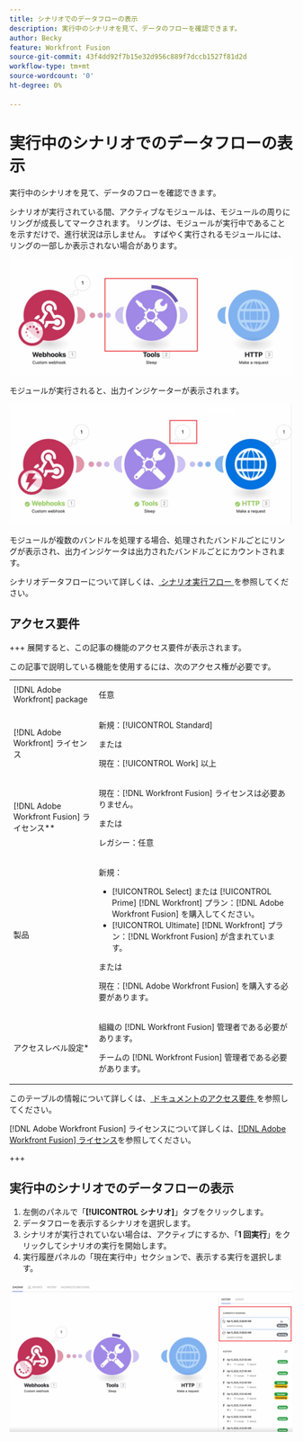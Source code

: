 ```yaml
---
title: シナリオでのデータフローの表示
description: 実行中のシナリオを見て、データのフローを確認できます。
author: Becky
feature: Workfront Fusion
source-git-commit: 43f4dd92f7b15e32d956c889f7dccb1527f81d2d
workflow-type: tm+mt
source-wordcount: '0'
ht-degree: 0%

---
```


# 実行中のシナリオでのデータフローの表示

実行中のシナリオを見て、データのフローを確認できます。

シナリオが実行されている間、アクティブなモジュールは、モジュールの周りにリングが成長してマークされます。 リングは、モジュールが実行中であることを示すだけで、進行状況は示しません。 すばやく実行されるモジュールには、リングの一部しか表示されない場合があります。

![Ring around module](assets/ring-around-module.png)

モジュールが実行されると、出力インジケーターが表示されます。

![ 出力インジケーター ](assets/data-flow-output.png)

モジュールが複数のバンドルを処理する場合、処理されたバンドルごとにリングが表示され、出力インジケータは出力されたバンドルごとにカウントされます。

シナリオデータフローについて詳しくは、[ シナリオ実行フロー ](/help/workfront-fusion/references/scenarios/scenario-execution-flow.md) を参照してください。

## アクセス要件

+++ 展開すると、この記事の機能のアクセス要件が表示されます。

この記事で説明している機能を使用するには、次のアクセス権が必要です。

<table style="table-layout:auto">
 <col> 
 <col> 
 <tbody> 
  <tr> 
   <td role="rowheader">[!DNL Adobe Workfront] package</td> 
   <td> <p>任意</p> </td> 
  </tr> 
  <tr data-mc-conditions=""> 
   <td role="rowheader">[!DNL Adobe Workfront] ライセンス</td> 
   <td> <p>新規：[!UICONTROL Standard]</p><p>または</p><p>現在：[!UICONTROL Work] 以上</p> </td> 
  </tr> 
  <tr> 
   <td role="rowheader">[!DNL Adobe Workfront Fusion] ライセンス**</td> 
   <td>
   <p>現在：[!DNL Workfront Fusion] ライセンスは必要ありません。</p>
   <p>または</p>
   <p>レガシー：任意 </p>
   </td> 
  </tr> 
  <tr> 
   <td role="rowheader">製品</td> 
   <td>
   <p>新規：</p> <ul><li>[!UICONTROL Select] または [!UICONTROL Prime] [!DNL Workfront] プラン：[!DNL Adobe Workfront Fusion] を購入してください。</li><li>[!UICONTROL Ultimate] [!DNL Workfront] プラン：[!DNL Workfront Fusion] が含まれています。</li></ul>
   <p>または</p>
   <p>現在：[!DNL Adobe Workfront Fusion] を購入する必要があります。</p>
   </td> 
  </tr>
  <tr data-mc-conditions=""> 
   <td role="rowheader">アクセスレベル設定*</td> 
   <td> 
     <p>組織の [!DNL Workfront Fusion] 管理者である必要があります。</p>
     <p>チームの [!DNL Workfront Fusion] 管理者である必要があります。</p>
   </td> 
  </tr> 
   </td> 
  </tr> 
 </tbody> 
</table>

このテーブルの情報について詳しくは、[ ドキュメントのアクセス要件 ](/help/workfront-fusion/references/licenses-and-roles/access-level-requirements-in-documentation.md) を参照してください。

[!DNL Adobe Workfront Fusion] ライセンスについて詳しくは、[[!DNL Adobe Workfront Fusion] ライセンス](/help/workfront-fusion/set-up-and-manage-workfront-fusion/licensing-operations-overview/license-automation-vs-integration.md)を参照してください。

+++

## 実行中のシナリオでのデータフローの表示

1. 左側のパネルで「**[!UICONTROL シナリオ]**」タブをクリックします。
1. データフローを表示するシナリオを選択します。
1. シナリオが実行されていない場合は、アクティブにするか、「**1 回実行**」をクリックしてシナリオの実行を開始します。
1. 実行履歴パネルの「現在実行中」セクションで、表示する実行を選択します。

![ 現在実行中 ](assets/currently-running.png)


